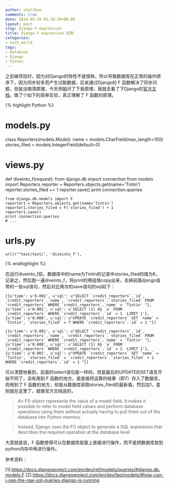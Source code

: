 ```yaml
---
author: shellbye
comments: true
date: 2014-05-29 03:16:39+00:00
layout: post
slug: django-f-expression
title: Django F expression 实例
categories:
- tech_world
tags:
- database
- Django
- Python
---
```


之前做项目时，因为对Django的特性不是很熟，所以导致数据库在正常的操作顺序下，因为同步较多而产生过脏数据，后来通过Django的 F 函数解决了同步问题，但是没搞清原理，今天师姐问了下我原理，我就去看了下Django的[官方文档](https://docs.djangoproject.com/en/dev/ref/models/queries/#django.db.models.F)，做了个如下的简单实验，真正理解了 F 函数的原理。

{% highlight Python %}
# models.py
class Reporters(models.Model):
    name = models.CharField(max_length=100)
    stories_filed = models.IntegerField(default=0)




# views.py
def diveinto_f(request):
    from django.db import connection
    from models import Reporters
    reporter = Reporters.objects.get(name='Tintin')
    reporter.stories_filed += 1
    reporter.save()
    print connection.queries

    from django.db.models import F
    reporter1 = Reporters.objects.get(name='Tintin')
    reporter1.stories_filed = F('stories_filed') + 1
    reporter1.save()
    print connection.queries
    # ...




# urls.py
    url(r'^test/test/', 'diveinto_f'),
{% endhighlight %}

在运行diveinto_f前，数据库中的name为Tintin的记录中stories_filed的值为6，记录之，然后跑一遍diveinto_f，将print的两组值copy出来，去掉前面django自带的一些sql语句，然后对比两次的save语句的sql如下：


    [{u'time': u'0.001', u'sql': u"SELECT `credit_reporters`.`id`, `credit_reporters`.`name`, `credit_reporters`.`stories_filed` FROM `credit_reporters` WHERE `credit_reporters`.`name` = 'Tintin' "}, {u'time': u'0.001', u'sql': u'SELECT (1) AS `a` FROM `credit_reporters` WHERE `credit_reporters`.`id` = 1  LIMIT 1'}, {u'time': u'0.000', u'sql': u"UPDATE `credit_reporters` SET `name` = 'Tintin', `stories_filed` = 7 WHERE `credit_reporters`.`id` = 1 "}]

    [{u'time': u'0.001', u'sql': u"SELECT `credit_reporters`.`id`, `credit_reporters`.`name`, `credit_reporters`.`stories_filed` FROM `credit_reporters` WHERE `credit_reporters`.`name` = 'Tintin' "}, {u'time': u'0.000', u'sql': u'SELECT (1) AS `a` FROM `credit_reporters` WHERE `credit_reporters`.`id` = 1  LIMIT 1'}, {u'time': u'0.001', u'sql': u"UPDATE `credit_reporters` SET `name` = 'Tintin', `stories_filed` = `credit_reporters`.`stories_filed` + 1 WHERE `credit_reporters`.`id` = 1 "}]


可以清楚地看到，前面的select语句是一样的，但是最后的UPDATE的SET语言开始不同了，没有用到 F 函数的地方，是直接将运算的结果（即7）存入了数据库，而用到了 F 函数的地方，却是从数据库获取stories_filed的最新值，然后加1，差别就在这里了，就像官方文档说的，


>An F() object represents the value of a model field. It makes it possible to refer to model field values and perform database operations using them without actually having to pull them out of the database into Python memory.

>Instead, Django uses the F() object to generate a SQL expression that describes the required operation at the database level

大意就是说，F 函数使得可以在数据库层面上直接进行操作，而不是把数据库放到python内存中再进行操作。

参考资料：

[1].https://docs.djangoproject.com/en/dev/ref/models/queries/#django.db.models.F
[2].https://docs.djangoproject.com/en/dev/faq/models/#how-can-i-see-the-raw-sql-queries-django-is-running
